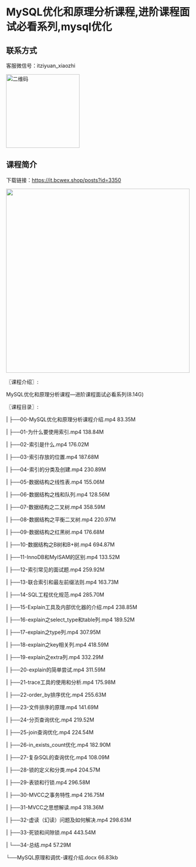 # MySQL优化和原理分析课程,进阶课程面试必看系列,mysql优化

## 联系方式

客服微信号：itziyuan_xiaozhi

<img src="https://ziyuanyun.oss-cn-guangzhou.aliyuncs.com/common/20240614073449/666b82192834a.jpg" width="200" height="200" alt="二维码">

## 课程简介

下载链接：https://it.bcwex.shop/posts?id=3350

<img src="https://ziyuanyun.oss-cn-guangzhou.aliyuncs.com/yun/20240515185130/664493b265d17.jpg" width="500" alt="">

  〖课程介绍〗:

 MySQL优化和原理分析课程—进阶课程面试必看系列(8.14G)

 〖课程目录〗:

 | ├──00-MySQL优化和原理分析课程介绍.mp4 83.35M

 | ├──01-为什么要使用索引.mp4 138.84M

 | ├──02-索引是什么.mp4 176.02M

 | ├──03-索引存放的位置.mp4 187.68M

 | ├──04-索引的分类及创建.mp4 230.89M

 | ├──05-数据结构之线性表.mp4 155.06M

 | ├──06-数据结构之栈和队列.mp4 128.56M

 | ├──07-数据结构之二叉树.mp4 358.59M

 | ├──08-数据结构之平衡二叉树.mp4 220.97M

 | ├──09-数据结构之红黑树.mp4 176.68M

 | ├──10-数据结构之B树和B+树.mp4 694.87M

 | ├──11-InnoDB和MyISAM的区别.mp4 133.52M

 | ├──12-索引常见的面试题.mp4 259.92M

 | ├──13-联合索引和最左前缀法则.mp4 163.73M

 | ├──14-SQL工程优化规范.mp4 285.70M

 | ├──15-Explain工具及内部优化器的介绍.mp4 238.85M

 | ├──16-explain之select_type和table列.mp4 189.52M

 | ├──17-explain之type列.mp4 307.95M

 | ├──18-explain之key相关列.mp4 418.59M

 | ├──19-explain之extra列.mp4 332.29M

 | ├──20-explain的简单尝试.mp4 311.59M

 | ├──21-trace工具的使用和分析.mp4 175.98M

 | ├──22-order_by排序优化.mp4 255.63M

 | ├──23-文件排序的原理.mp4 141.69M

 | ├──24-分页查询优化.mp4 219.52M

 | ├──25-join查询优化.mp4 224.54M

 | ├──26-in_exists_count优化.mp4 182.90M

 | ├──27-复杂SQL的查询优化.mp4 108.09M

 | ├──28-锁的定义和分类.mp4 204.57M

 | ├──29-表锁和行锁.mp4 296.58M

 | ├──30-MVCC之事务特性.mp4 216.75M

 | ├──31-MVCC之思想解读.mp4 318.36M

 | ├──32-虚读（幻读）问题及如何解决.mp4 298.63M

 | ├──33-死锁和间隙锁.mp4 443.54M

 | └──34-总结.mp4 57.29M

 └──MySQL原理和调优-课程介绍.docx 66.83kb

  